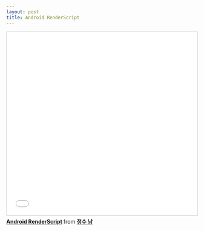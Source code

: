 ```yaml
---
layout: post
title: Android RenderScript
---
```

<iframe src="//www.slideshare.net/slideshow/embed_code/key/i4TtI258a31n4z" width="595" height="485" frameborder="0" marginwidth="0" marginheight="0" scrolling="no" style="border:1px solid #CCC; border-width:1px; margin-bottom:5px; max-width: 100%;" allowfullscreen> </iframe> <div style="margin-bottom:5px"> <strong> <a href="//www.slideshare.net/namjungsoo/android-renderscript" title="Android RenderScript" target="_blank">Android RenderScript</a> </strong> from <strong><a href="https://www.slideshare.net/namjungsoo" target="_blank">정수 남</a></strong> </div>